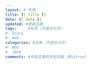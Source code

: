 ```yaml
---
layout: # 布局
title: {{ title }}
date: {{ date }}
updated: #更新日期
tags:     #标签（不适合分页）
#- Diary
#- Web
categories: #分类（不适合分页）
#- Web
#- JAVA
comments: #开启文章的评论功能（默认true）
---
```

